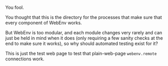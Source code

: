 You fool.

You thought that this is the directory for the processes that make sure that every component of WebEnv works.

But WebEnv is too modular, and each module changes very rarely and can just be held in mind when it does (only requiring a few sanity checks at the end to make sure it works), so why should automated testing exist for it?

This is just the test web page to test that plain-web-page `webenv.remote` connections work.